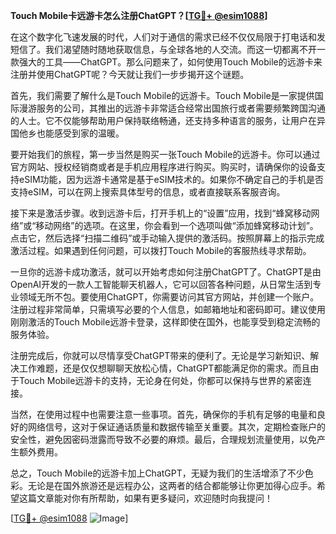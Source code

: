 **Touch Mobile卡远游卡怎么注册ChatGPT？[[TG💪+ @esim1088](https://t.me/s/esim1088)]**

在这个数字化飞速发展的时代，人们对于通信的需求已经不仅仅局限于打电话和发短信了。我们渴望随时随地获取信息，与全球各地的人交流。而这一切都离不开一款强大的工具——ChatGPT。那么问题来了，如何使用Touch Mobile的远游卡来注册并使用ChatGPT呢？今天就让我们一步步揭开这个谜题。

首先，我们需要了解什么是Touch Mobile的远游卡。Touch Mobile是一家提供国际漫游服务的公司，其推出的远游卡非常适合经常出国旅行或者需要频繁跨国沟通的人士。它不仅能够帮助用户保持联络畅通，还支持多种语言的服务，让用户在异国他乡也能感受到家的温暖。

要开始我们的旅程，第一步当然是购买一张Touch Mobile的远游卡。你可以通过官方网站、授权经销商或者是手机应用程序进行购买。购买时，请确保你的设备支持eSIM功能，因为远游卡通常是基于eSIM技术的。如果你不确定自己的手机是否支持eSIM，可以在网上搜索具体型号的信息，或者直接联系客服咨询。

接下来是激活步骤。收到远游卡后，打开手机上的“设置”应用，找到“蜂窝移动网络”或“移动网络”的选项。在这里，你会看到一个选项叫做“添加蜂窝移动计划”。点击它，然后选择“扫描二维码”或手动输入提供的激活码。按照屏幕上的指示完成激活过程。如果遇到任何问题，可以拨打Touch Mobile的客服热线寻求帮助。

一旦你的远游卡成功激活，就可以开始考虑如何注册ChatGPT了。ChatGPT是由OpenAI开发的一款人工智能聊天机器人，它可以回答各种问题，从日常生活到专业领域无所不包。要使用ChatGPT，你需要访问其官方网站，并创建一个账户。注册过程非常简单，只需填写必要的个人信息，如邮箱地址和密码即可。建议使用刚刚激活的Touch Mobile远游卡登录，这样即使在国外，也能享受到稳定流畅的服务体验。

注册完成后，你就可以尽情享受ChatGPT带来的便利了。无论是学习新知识、解决工作难题，还是仅仅想聊聊天放松心情，ChatGPT都能满足你的需求。而且由于Touch Mobile远游卡的支持，无论身在何处，你都可以保持与世界的紧密连接。

当然，在使用过程中也需要注意一些事项。首先，确保你的手机有足够的电量和良好的网络信号，这对于保证通话质量和数据传输至关重要。其次，定期检查账户的安全性，避免因密码泄露而导致不必要的麻烦。最后，合理规划流量使用，以免产生额外费用。

总之，Touch Mobile的远游卡加上ChatGPT，无疑为我们的生活增添了不少色彩。无论是在国外旅游还是远程办公，这两者的结合都能够让你更加得心应手。希望这篇文章能对你有所帮助，如果有更多疑问，欢迎随时向我提问！

[[TG💪+ @esim1088](https://t.me/s/esim1088) ![Image](https://i.postimg.cc/4NQfJmqS/Snipaste-2025-05-13-00-14-12.png)]